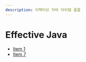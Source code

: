 ```yaml
---
description: 이펙티브 자바 아이템 줍줍
---
```


# Effective Java

* [Item 1](https://github.com/SeokRae/TIL/tree/ab3c733a56563afeebfa5cd6105c6faca2c2b742/java/contents/effactive/item_1.md)
* [Item 7](/java/contents/effactive/item_7.md)
